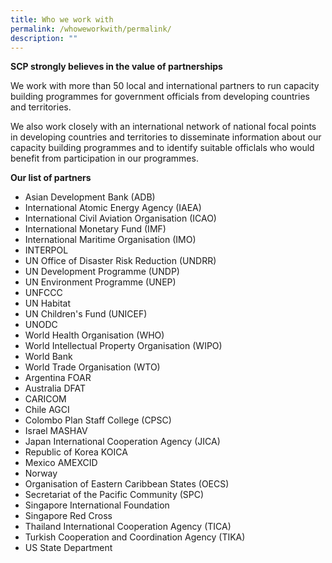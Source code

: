 ```yaml
---
title: Who we work with
permalink: /whoweworkwith/permalink/
description: ""
---
```

**SCP strongly believes in the value of partnerships**

We work with more than 50 local and international partners to run capacity building programmes for government officials from developing countries and territories. 

We also work closely with an international network of national focal points in developing countries and territories to disseminate information about our capacity building programmes and to identify suitable officlals who would benefit from participation in our programmes.  

**Our list of partners**

* Asian Development Bank (ADB)
* International Atomic Energy Agency (IAEA)
* International Civil Aviation Organisation (ICAO)
* International Monetary Fund (IMF)
* International Maritime Organisation (IMO)
* INTERPOL
* UN Office of Disaster Risk Reduction (UNDRR)
* UN Development Programme (UNDP)
* UN Environment Programme (UNEP)
* UNFCCC
* UN Habitat
* UN Children's Fund (UNICEF)
* UNODC
* World Health Organisation (WHO)
* World Intellectual Property Organisation (WIPO)
* World Bank
* World Trade Organisation (WTO)
* Argentina FOAR
* Australia DFAT
* CARICOM
* Chile AGCI
* Colombo Plan Staff College (CPSC)
* Israel MASHAV
* Japan International Cooperation Agency (JICA)
* Republic of Korea KOICA
* Mexico AMEXCID
* Norway
* Organisation of Eastern Caribbean States (OECS)
* Secretariat of the Pacific Community (SPC)
* Singapore International Foundation
* Singapore Red Cross
* Thailand International Cooperation Agency (TICA)
* Turkish Cooperation and Coordination Agency (TIKA)
* US State Department